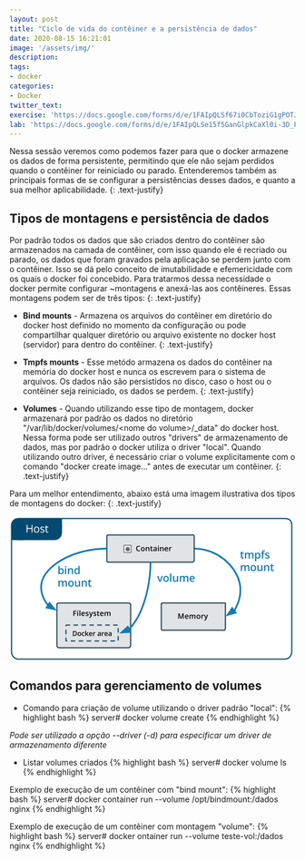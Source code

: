 ```yaml
---
layout: post
title: "Ciclo de vida do contêiner e a persistência de dados"
date: 2020-08-15 16:21:01
image: '/assets/img/'
description:
tags:
- docker
categories:
- Docker
twitter_text:
exercise: 'https://docs.google.com/forms/d/e/1FAIpQLSf67i0CbToziG1gPOTJPx0pg0JVK0nsJC9suOZWGO9GlTBK9g/viewform'
lab: 'https://docs.google.com/forms/d/e/1FAIpQLSe15f5GanGlpkCaXl0i-3D_PzQ9lCEI4Ut88nMsdPsSpsIFzw/viewform'
---
```


Nessa sessão veremos como podemos fazer para que o docker armazene os dados de forma persistente, permitindo que ele não sejam perdidos quando o contêiner for reiniciado ou parado. Entenderemos também as principais formas de se configurar a persistências desses dados, e quanto a sua melhor aplicabilidade.
{: .text-justify}


## Tipos de montagens e persistência de dados

Por padrão todos os dados que são criados dentro do contêiner são armazenados na camada de contêiner, com isso quando ele é recriado ou parado, os dados que foram gravados pela aplicação se perdem junto com o contêiner. Isso se dá pelo conceito de imutabilidade e efemericidade com os quais o docker foi concebido.
Para tratarmos dessa necessidade o docker permite configurar ~montagens e anexá-las aos contêineres. 
Essas montagens podem ser de três tipos:
{: .text-justify}

* <strong>Bind mounts</strong> - Armazena os arquivos do contêiner em diretório do docker host definido no momento da configuração ou pode compartilhar qualquer diretório ou arquivo existente no docker host (servidor) para dentro do contêiner.
{: .text-justify}

* <strong>Tmpfs mounts</strong> - Esse metódo armazena os dados do contêiner na memória do docker host e nunca os escrevem para o sistema de arquivos. Os dados não são persistidos no disco, caso o host ou o contêiner seja reiniciado, os dados se perdem.
{: .text-justify}

* <strong>Volumes</strong> - Quando utilizando esse tipo de montagem, docker armazenará por padrão os dados no diretório "/var/lib/docker/volumes/\<nome do volume\>/_data" do docker host.
Nessa forma pode ser utilizado outros "drivers" de armazenamento de dados, mas por padrão o docker utiliza o driver "local". Quando utilizando outro driver, é necessário criar o volume explicitamente com o comando "docker create image..." antes de executar um contêiner.
{: .text-justify}

Para um melhor entendimento, abaixo está uma imagem ilustrativa dos tipos de montagens do docker:
{: .text-justify}

![Docker Types Mounts](/assets/img/docker-types-of-mounts.png)

## Comandos para gerenciamento de volumes

* Comando para criação de volume utilizando o driver padrão "local":
{% highlight bash %}
server# docker volume create <nome do volume>
{% endhighlight %}

<em> Pode ser utilizado a opção --driver (-d) para especificar um driver de armazenamento diferente</em> 

* Listar volumes criados
{% highlight bash %}
server# docker volume ls
{% endhighlight %}

Exemplo de execução de um contêiner com "bind mount":
{% highlight bash %}
server# docker container run --volume /opt/bindmount:/dados nginx
{% endhighlight %}

Exemplo de execução de um contêiner com montagem "volume":
{% highlight bash %}
server# docker ontainer run --volume teste-vol:/dados nginx
{% endhighlight %}
